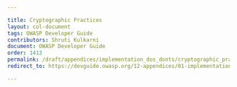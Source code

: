 ```yaml
---

title: Cryptographic Practices
layout: col-document
tags: OWASP Developer Guide
contributors: Shruti Kulkarni
document: OWASP Developer Guide
order: 1413
permalink: /draft/appendices/implementation_dos_donts/cryptographic_practices/
redirect_to: https://devguide.owasp.org/12-appendices/01-implementation-dos-donts/03-cryptographic-practices/

---
```

